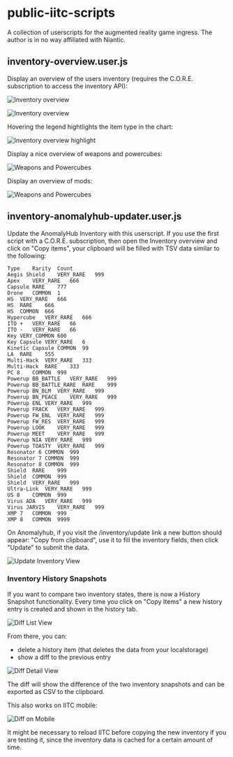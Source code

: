 # public-iitc-scripts

A collection of userscripts for the augmented reality game ingress.
The author is in no way affiliated with Niantic.

## inventory-overview.user.js

Display an overview of the users inventory (requires the C.O.R.E. subscription to access the inventory API):

![Inventory overview](https://github.com/Guschtel/public-iitc-scripts/blob/main/images/inventory-overview/overview_0.png?raw=true)

![Inventory overview](https://github.com/Guschtel/public-iitc-scripts/blob/main/images/inventory-overview/overview_2.png?raw=true)

Hovering the legend hightlights the item type in the chart:

![Inventory overview highlight](https://github.com/Guschtel/public-iitc-scripts/blob/main/images/inventory-overview/overview_1.png?raw=true)

Display a nice overview of weapons and powercubes:

![Weapons and Powercubes](https://github.com/Guschtel/public-iitc-scripts/blob/main/images/inventory-overview/weapons_0.png?raw=true)

Display an overview of mods:

![Weapons and Powercubes](https://github.com/Guschtel/public-iitc-scripts/blob/main/images/inventory-overview/mods_0.png?raw=true)

## inventory-anomalyhub-updater.user.js
Update the AnomalyHub Inventory with this userscript.
If you use the first script with a C.O.R.E. subscription, then open the Inventory overview and click on "Copy items", your clipboard will be filled with TSV data similar to the following:
```
Type	Rarity	Count
Aegis Shield	VERY_RARE	999
Apex	VERY_RARE	666
Capsule	RARE	777
Drone	COMMON	1
HS	VERY_RARE	666
HS	RARE	666
HS	COMMON	666
Hypercube	VERY_RARE	666
ITO +	VERY_RARE	66
ITO -	VERY_RARE	66
Key	VERY_COMMON	600
Key Capsule	VERY_RARE	6
Kinetic Capsule	COMMON	99
LA	RARE	555
Multi-Hack	VERY_RARE	333
Multi-Hack	RARE	333
PC 8	COMMON	999
Powerup BB_BATTLE	VERY_RARE	999
Powerup BB_BATTLE_RARE	RARE	999
Powerup BN_BLM	VERY_RARE	999
Powerup BN_PEACE	VERY_RARE	999
Powerup ENL	VERY_RARE	999
Powerup FRACK	VERY_RARE	999
Powerup FW_ENL	VERY_RARE	999
Powerup FW_RES	VERY_RARE	999
Powerup LOOK	VERY_RARE	999
Powerup MEET	VERY_RARE	999
Powerup NIA	VERY_RARE	999
Powerup TOASTY	VERY_RARE	999
Resonator 6	COMMON	999
Resonator 7	COMMON	999
Resonator 8	COMMON	999
Shield	RARE	999
Shield	COMMON	999
Shield	VERY_RARE	999
Ultra-Link	VERY_RARE	999
US 8	COMMON	999
Virus ADA	VERY_RARE	999
Virus JARVIS	VERY_RARE	999
XMP 7	COMMON	999
XMP 8	COMMON	9999
```

On Anomalyhub, if you visit the /inventory/update link a new button should appear: "Copy from clipboard", use it to fill the inventory fields, then click "Update" to submit the data.

![Update Inventory View](https://raw.githubusercontent.com/Guschtel/public-iitc-scripts/main/images/inventory-anomalyhub-updater/athens-anomaly-update.png)

### Inventory History Snapshots

If you want to compare two inventory states, there is now a History Snapshot functionality.
Every time you click on "Copy Items" a new history entry is created and shown in the history tab.

![Diff List View](https://github.com/Guschtel/public-iitc-scripts/blob/main/images/inventory-overview/diff_0.png?raw=true)

From there, you can:
- delete a history item (that deletes the data from your localstorage)
- show a diff to the previous entry

![Diff Detail View](https://github.com/Guschtel/public-iitc-scripts/blob/main/images/inventory-overview/diff_1_desktop.png?raw=true)

The diff will show the difference of the two inventory snapshots and can be exported as CSV to the clipboard.

This also works on IITC mobile:

![Diff on Mobile](https://github.com/Guschtel/public-iitc-scripts/blob/main/images/inventory-overview/diff_1_mobile.png?raw=true)

It might be necessary to reload IITC before copying the new inventory if you are testing it, since the inventory data is cached for a certain amount of time.